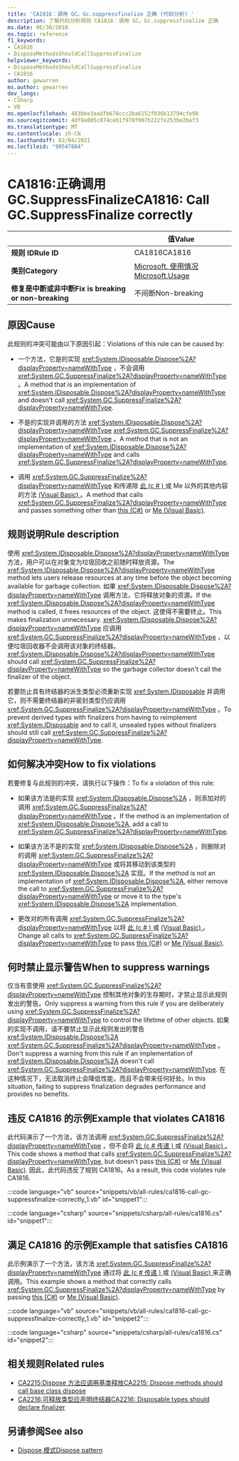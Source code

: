 ```yaml
---
title: 'CA1816：调用 GC。Gc.suppressfinalize 正确 (代码分析) '
description: 了解代码分析规则 CA1816：调用 GC。Gc.suppressfinalize 正确
ms.date: 06/30/2018
ms.topic: reference
f1_keywords:
- CA1816
- DisposeMethodsShouldCallSuppressFinalize
helpviewer_keywords:
- DisposeMethodsShouldCallSuppressFinalize
- CA1816
author: gewarren
ms.author: gewarren
dev_langs:
- CSharp
- VB
ms.openlocfilehash: 483bbe3aadfb678ccc2ba6152f036b13794cfe98
ms.sourcegitcommit: 4df8e005c074ceb1f978f007b222fe253be2baf3
ms.translationtype: MT
ms.contentlocale: zh-CN
ms.lasthandoff: 02/04/2021
ms.locfileid: "99547884"
---
```

# <a name="ca1816-call-gcsuppressfinalize-correctly"></a><span data-ttu-id="a4172-103">CA1816:正确调用 GC.SuppressFinalize</span><span class="sxs-lookup"><span data-stu-id="a4172-103">CA1816: Call GC.SuppressFinalize correctly</span></span>

| | <span data-ttu-id="a4172-104">值</span><span class="sxs-lookup"><span data-stu-id="a4172-104">Value</span></span> |
|-|-|
| <span data-ttu-id="a4172-105">**规则 ID**</span><span class="sxs-lookup"><span data-stu-id="a4172-105">**Rule ID**</span></span> |<span data-ttu-id="a4172-106">CA1816</span><span class="sxs-lookup"><span data-stu-id="a4172-106">CA1816</span></span>|
| <span data-ttu-id="a4172-107">**类别**</span><span class="sxs-lookup"><span data-stu-id="a4172-107">**Category**</span></span> |[<span data-ttu-id="a4172-108">Microsoft. 使用情况</span><span class="sxs-lookup"><span data-stu-id="a4172-108">Microsoft.Usage</span></span>](usage-warnings.md)|
| <span data-ttu-id="a4172-109">**修复是中断或非中断**</span><span class="sxs-lookup"><span data-stu-id="a4172-109">**Fix is breaking or non-breaking**</span></span> |<span data-ttu-id="a4172-110">不间断</span><span class="sxs-lookup"><span data-stu-id="a4172-110">Non-breaking</span></span>|

## <a name="cause"></a><span data-ttu-id="a4172-111">原因</span><span class="sxs-lookup"><span data-stu-id="a4172-111">Cause</span></span>

<span data-ttu-id="a4172-112">此规则的冲突可能由以下原因引起：</span><span class="sxs-lookup"><span data-stu-id="a4172-112">Violations of this rule can be caused by:</span></span>

- <span data-ttu-id="a4172-113">一个方法，它是的实现 <xref:System.IDisposable.Dispose%2A?displayProperty=nameWithType> ，不会调用 <xref:System.GC.SuppressFinalize%2A?displayProperty=nameWithType> 。</span><span class="sxs-lookup"><span data-stu-id="a4172-113">A method that is an implementation of <xref:System.IDisposable.Dispose%2A?displayProperty=nameWithType> and doesn't call <xref:System.GC.SuppressFinalize%2A?displayProperty=nameWithType>.</span></span>

- <span data-ttu-id="a4172-114">不是的实现并调用的方法 <xref:System.IDisposable.Dispose%2A?displayProperty=nameWithType> <xref:System.GC.SuppressFinalize%2A?displayProperty=nameWithType> 。</span><span class="sxs-lookup"><span data-stu-id="a4172-114">A method that is not an implementation of <xref:System.IDisposable.Dispose%2A?displayProperty=nameWithType> and calls <xref:System.GC.SuppressFinalize%2A?displayProperty=nameWithType>.</span></span>

- <span data-ttu-id="a4172-115">调用 <xref:System.GC.SuppressFinalize%2A?displayProperty=nameWithType> 和传递除 [此 (c # ) ](../../../csharp/language-reference/keywords/this.md) 或 Me 以外的其他内容的方法 [ (Visual Basic) ](../../../visual-basic/programming-guide/program-structure/me-my-mybase-and-myclass.md#me)。</span><span class="sxs-lookup"><span data-stu-id="a4172-115">A method that calls <xref:System.GC.SuppressFinalize%2A?displayProperty=nameWithType> and passes something other than [this (C#)](../../../csharp/language-reference/keywords/this.md) or [Me (Visual Basic)](../../../visual-basic/programming-guide/program-structure/me-my-mybase-and-myclass.md#me).</span></span>

## <a name="rule-description"></a><span data-ttu-id="a4172-116">规则说明</span><span class="sxs-lookup"><span data-stu-id="a4172-116">Rule description</span></span>

<span data-ttu-id="a4172-117">使用 <xref:System.IDisposable.Dispose%2A?displayProperty=nameWithType> 方法，用户可以在对象变为垃圾回收之前随时释放资源。</span><span class="sxs-lookup"><span data-stu-id="a4172-117">The <xref:System.IDisposable.Dispose%2A?displayProperty=nameWithType> method lets users release resources at any time before the object becoming available for garbage collection.</span></span> <span data-ttu-id="a4172-118">如果 <xref:System.IDisposable.Dispose%2A?displayProperty=nameWithType> 调用方法，它将释放对象的资源。</span><span class="sxs-lookup"><span data-stu-id="a4172-118">If the <xref:System.IDisposable.Dispose%2A?displayProperty=nameWithType> method is called, it frees resources of the object.</span></span> <span data-ttu-id="a4172-119">这使得不需要终止。</span><span class="sxs-lookup"><span data-stu-id="a4172-119">This makes finalization unnecessary.</span></span> <span data-ttu-id="a4172-120"><xref:System.IDisposable.Dispose%2A?displayProperty=nameWithType> 应调用 <xref:System.GC.SuppressFinalize%2A?displayProperty=nameWithType> ，以便垃圾回收器不会调用该对象的终结器。</span><span class="sxs-lookup"><span data-stu-id="a4172-120"><xref:System.IDisposable.Dispose%2A?displayProperty=nameWithType> should call <xref:System.GC.SuppressFinalize%2A?displayProperty=nameWithType> so the garbage collector doesn't call the finalizer of the object.</span></span>

<span data-ttu-id="a4172-121">若要防止具有终结器的派生类型必须重新实现 <xref:System.IDisposable> 并调用它，则不需要终结器的非密封类型仍应调用 <xref:System.GC.SuppressFinalize%2A?displayProperty=nameWithType> 。</span><span class="sxs-lookup"><span data-stu-id="a4172-121">To prevent derived types with finalizers from having to reimplement <xref:System.IDisposable> and to call it, unsealed types without finalizers should still call <xref:System.GC.SuppressFinalize%2A?displayProperty=nameWithType>.</span></span>

## <a name="how-to-fix-violations"></a><span data-ttu-id="a4172-122">如何解决冲突</span><span class="sxs-lookup"><span data-stu-id="a4172-122">How to fix violations</span></span>

<span data-ttu-id="a4172-123">若要修复与此规则的冲突，请执行以下操作：</span><span class="sxs-lookup"><span data-stu-id="a4172-123">To fix a violation of this rule:</span></span>

- <span data-ttu-id="a4172-124">如果该方法是的实现 <xref:System.IDisposable.Dispose%2A> ，则添加对的调用 <xref:System.GC.SuppressFinalize%2A?displayProperty=nameWithType> 。</span><span class="sxs-lookup"><span data-stu-id="a4172-124">If the method is an implementation of <xref:System.IDisposable.Dispose%2A>, add a call to <xref:System.GC.SuppressFinalize%2A?displayProperty=nameWithType>.</span></span>

- <span data-ttu-id="a4172-125">如果该方法不是的实现 <xref:System.IDisposable.Dispose%2A> ，则删除对的调用 <xref:System.GC.SuppressFinalize%2A?displayProperty=nameWithType> 或将其移动到该类型的 <xref:System.IDisposable.Dispose%2A> 实现。</span><span class="sxs-lookup"><span data-stu-id="a4172-125">If the method is not an implementation of <xref:System.IDisposable.Dispose%2A>, either remove the call to <xref:System.GC.SuppressFinalize%2A?displayProperty=nameWithType> or move it to the type's <xref:System.IDisposable.Dispose%2A> implementation.</span></span>

- <span data-ttu-id="a4172-126">更改对的所有调用 <xref:System.GC.SuppressFinalize%2A?displayProperty=nameWithType> 以将 [此 (c # ) ](../../../csharp/language-reference/keywords/this.md) 或 [ (Visual Basic) ](../../../visual-basic/programming-guide/program-structure/me-my-mybase-and-myclass.md#me)。</span><span class="sxs-lookup"><span data-stu-id="a4172-126">Change all calls to <xref:System.GC.SuppressFinalize%2A?displayProperty=nameWithType> to pass [this (C#)](../../../csharp/language-reference/keywords/this.md) or [Me (Visual Basic)](../../../visual-basic/programming-guide/program-structure/me-my-mybase-and-myclass.md#me).</span></span>

## <a name="when-to-suppress-warnings"></a><span data-ttu-id="a4172-127">何时禁止显示警告</span><span class="sxs-lookup"><span data-stu-id="a4172-127">When to suppress warnings</span></span>

<span data-ttu-id="a4172-128">仅当有意使用 <xref:System.GC.SuppressFinalize%2A?displayProperty=nameWithType> 控制其他对象的生存期时，才禁止显示此规则发出的警告。</span><span class="sxs-lookup"><span data-stu-id="a4172-128">Only suppress a warning from this rule if you are deliberately using <xref:System.GC.SuppressFinalize%2A?displayProperty=nameWithType> to control the lifetime of other objects.</span></span> <span data-ttu-id="a4172-129">如果的实现不调用，请不要禁止显示此规则发出的警告 <xref:System.IDisposable.Dispose%2A> <xref:System.GC.SuppressFinalize%2A?displayProperty=nameWithType> 。</span><span class="sxs-lookup"><span data-stu-id="a4172-129">Don't suppress a warning from this rule if an implementation of <xref:System.IDisposable.Dispose%2A> doesn't call <xref:System.GC.SuppressFinalize%2A?displayProperty=nameWithType>.</span></span> <span data-ttu-id="a4172-130">在这种情况下，无法取消终止会降低性能，而且不会带来任何好处。</span><span class="sxs-lookup"><span data-stu-id="a4172-130">In this situation, failing to suppress finalization degrades performance and provides no benefits.</span></span>

## <a name="example-that-violates-ca1816"></a><span data-ttu-id="a4172-131">违反 CA1816 的示例</span><span class="sxs-lookup"><span data-stu-id="a4172-131">Example that violates CA1816</span></span>

<span data-ttu-id="a4172-132">此代码演示了一个方法，该方法调用 <xref:System.GC.SuppressFinalize%2A?displayProperty=nameWithType> ，但不会将 [此 (c # 传递 ) ](../../../csharp/language-reference/keywords/this.md) 或 [ (Visual Basic) ](../../../visual-basic/programming-guide/program-structure/me-my-mybase-and-myclass.md#me)。</span><span class="sxs-lookup"><span data-stu-id="a4172-132">This code shows a method that calls <xref:System.GC.SuppressFinalize%2A?displayProperty=nameWithType>, but doesn't pass [this (C#)](../../../csharp/language-reference/keywords/this.md) or [Me (Visual Basic)](../../../visual-basic/programming-guide/program-structure/me-my-mybase-and-myclass.md#me).</span></span> <span data-ttu-id="a4172-133">因此，此代码违反了规则 CA1816。</span><span class="sxs-lookup"><span data-stu-id="a4172-133">As a result, this code violates rule CA1816.</span></span>

:::code language="vb" source="snippets/vb/all-rules/ca1816-call-gc-suppressfinalize-correctly_1.vb" id="snippet1":::

:::code language="csharp" source="snippets/csharp/all-rules/ca1816.cs" id="snippet1":::

## <a name="example-that-satisfies-ca1816"></a><span data-ttu-id="a4172-134">满足 CA1816 的示例</span><span class="sxs-lookup"><span data-stu-id="a4172-134">Example that satisfies CA1816</span></span>

<span data-ttu-id="a4172-135">此示例演示了一个方法，该方法 <xref:System.GC.SuppressFinalize%2A?displayProperty=nameWithType> 通过将 [此 (c # 传递 ) ](../../../csharp/language-reference/keywords/this.md) 或 [ (Visual Basic) ](../../../visual-basic/programming-guide/program-structure/me-my-mybase-and-myclass.md#me)来正确调用。</span><span class="sxs-lookup"><span data-stu-id="a4172-135">This example shows a method that correctly calls <xref:System.GC.SuppressFinalize%2A?displayProperty=nameWithType> by passing [this (C#)](../../../csharp/language-reference/keywords/this.md) or [Me (Visual Basic)](../../../visual-basic/programming-guide/program-structure/me-my-mybase-and-myclass.md#me).</span></span>

:::code language="vb" source="snippets/vb/all-rules/ca1816-call-gc-suppressfinalize-correctly_1.vb" id="snippet2":::

:::code language="csharp" source="snippets/csharp/all-rules/ca1816.cs" id="snippet2":::

## <a name="related-rules"></a><span data-ttu-id="a4172-136">相关规则</span><span class="sxs-lookup"><span data-stu-id="a4172-136">Related rules</span></span>

- [<span data-ttu-id="a4172-137">CA2215:Dispose 方法应调用基类释放</span><span class="sxs-lookup"><span data-stu-id="a4172-137">CA2215: Dispose methods should call base class dispose</span></span>](ca2215.md)
- [<span data-ttu-id="a4172-138">CA2216:可释放类型应声明终结器</span><span class="sxs-lookup"><span data-stu-id="a4172-138">CA2216: Disposable types should declare finalizer</span></span>](ca2216.md)

## <a name="see-also"></a><span data-ttu-id="a4172-139">另请参阅</span><span class="sxs-lookup"><span data-stu-id="a4172-139">See also</span></span>

- [<span data-ttu-id="a4172-140">Dispose 模式</span><span class="sxs-lookup"><span data-stu-id="a4172-140">Dispose pattern</span></span>](../../../standard/garbage-collection/implementing-dispose.md)
